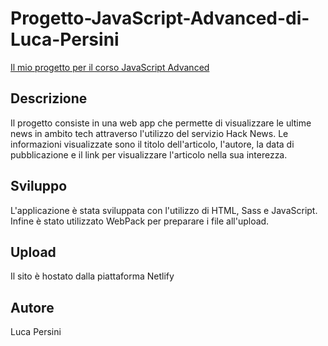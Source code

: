 # Progetto-JavaScript-Advanced-di-Luca-Persini

[Il mio progetto per il corso JavaScript Advanced]([https://6469edcf5a3234516e2ea4da--tiny-llama-b09036.netlify.app/](https://tiny-llama-b09036.netlify.app/))

## Descrizione

Il progetto consiste in una web app che permette di visualizzare le ultime news in ambito tech attraverso l'utilizzo del servizio Hack News. Le informazioni visualizzate sono il titolo dell'articolo,
l'autore, la data di pubblicazione e il link per visualizzare l'articolo nella sua interezza.

## Sviluppo

L'applicazione è stata sviluppata con l'utilizzo di HTML, Sass e JavaScript. Infine è stato utilizzato WebPack per preparare i file all'upload.

## Upload

Il sito è hostato dalla piattaforma Netlify

## Autore

Luca Persini
